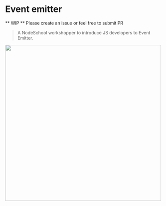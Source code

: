 Event emitter
================

** WIP **
Please create an issue or feel free to submit PR

> A NodeSchool workshopper to introduce JS developers to Event Emitter.

<img src="https://cloud.githubusercontent.com/assets/2464966/6614255/4d76b148-c898-11e4-8006-8cb67fe2ad0e.png" width="500" />

